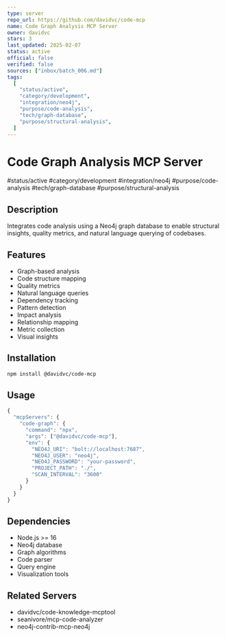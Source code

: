 ```yaml
---
type: server
repo_url: https://github.com/davidvc/code-mcp
name: Code Graph Analysis MCP Server
owner: davidvc
stars: 3
last_updated: 2025-02-07
status: active
official: false
verified: false
sources: ["inbox/batch_006.md"]
tags:
  [
    "status/active",
    "category/development",
    "integration/neo4j",
    "purpose/code-analysis",
    "tech/graph-database",
    "purpose/structural-analysis",
  ]
---
```


# Code Graph Analysis MCP Server

#status/active #category/development #integration/neo4j #purpose/code-analysis #tech/graph-database #purpose/structural-analysis

## Description

Integrates code analysis using a Neo4j graph database to enable structural insights, quality metrics, and natural language querying of codebases.

## Features

- Graph-based analysis
- Code structure mapping
- Quality metrics
- Natural language queries
- Dependency tracking
- Pattern detection
- Impact analysis
- Relationship mapping
- Metric collection
- Visual insights

## Installation

```bash
npm install @davidvc/code-mcp
```

## Usage

```javascript
{
  "mcpServers": {
    "code-graph": {
      "command": "npx",
      "args": ["@davidvc/code-mcp"],
      "env": {
        "NEO4J_URI": "bolt://localhost:7687",
        "NEO4J_USER": "neo4j",
        "NEO4J_PASSWORD": "your-password",
        "PROJECT_PATH": "./",
        "SCAN_INTERVAL": "3600"
      }
    }
  }
}
```

## Dependencies

- Node.js >= 16
- Neo4j database
- Graph algorithms
- Code parser
- Query engine
- Visualization tools

## Related Servers

- davidvc/code-knowledge-mcptool
- seanivore/mcp-code-analyzer
- neo4j-contrib-mcp-neo4j
